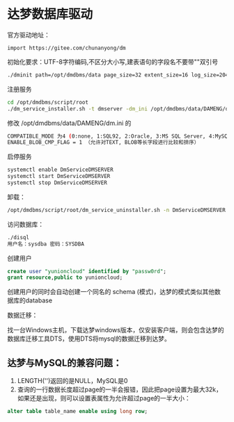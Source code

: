 达梦数据库驱动
==================

官方驱动地址：

```golang
import https://gitee.com/chunanyong/dm
```

初始化要求：UTF-8字符编码,不区分大小写,建表语句的字段名不要带""双引号

```bash
./dminit path=/opt/dmdbms/data page_size=32 extent_size=16 log_size=2048 port_num=5236 charset=1 case_sensitive=0 LENGTH_IN_CHAR=1 db_name=DAMENG instance_name=DMSERVER
```

注册服务

```bash
cd /opt/dmdbms/script/root
./dm_service_installer.sh -t dmserver -dm_ini /opt/dmdbms/data/DAMENG/dm.ini -p DMSERVER
```

修改 /opt/dmdbms/data/DAMENG/dm.ini 的 

```bash
COMPATIBLE_MODE 为4 (0:none, 1:SQL92, 2:Oracle, 3:MS SQL Server, 4:MySQL, 5:DM6, 6:Teradata)
ENABLE_BLOB_CMP_FLAG = 1 （允许对TEXT, BLOB等长字段进行比较和排序）
```

启停服务

```bash
systemctl enable DmServiceDMSERVER
systemctl start DmServiceDMSERVER
systemctl stop DmServiceDMSERVER
```

卸载：

```bash
/opt/dmdbms/script/root/dm_service_uninstaller.sh -n DmServiceDMSERVER
```

访问数据库：

```bash
./disql
用户名：sysdba 密码：SYSDBA
```

创建用户

```sql
create user "yunioncloud" identified by "passw0rd";
grant resource,public to yunioncloud;
```

创建用户的同时会自动创建一个同名的 schema (模式)，达梦的模式类似其他数据库的database

数据迁移：

找一台Windows主机，下载达梦windows版本，仅安装客户端，则会包含达梦的数据库迁移工具DTS，使用DTS将mysql的数据迁移到达梦。

## 达梦与MySQL的兼容问题：

1. LENGTH('')返回的是NULL，MySQL是0
2. 查询的一行数据长度超过page的一半会报错，因此把page设置为最大32k，如果还是出现，则可以设置表属性为允许超过page的一半大小：
```sql
alter table table_name enable using long row;
```
